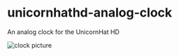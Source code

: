 # unicornhathd-analog-clock
An analog clock for the UnicornHat HD 

![clock picture](https://github.com/jinglejangle/unicornhathd-analog-clock/blob/master/clock_picture.png?raw=true)

